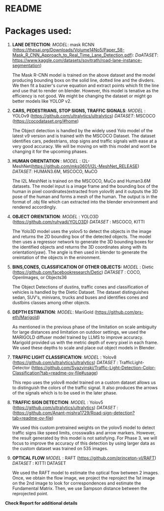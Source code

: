 # README

# Packages used:

1. **LANE DETECTION**: 
		*MODEL*: mask RCNN (https://thesai.org/Downloads/Volume14No5/Paper_58-Mask_R_CNN_Approach_to_Real_Time_Lane_Detection.pdf):
		*DaATASET*: https://www.kaggle.com/datasets/sovitrath/road-lane-instance-segmentation)
	
	The Mask R-CNN model is trained on the above dataset and the model producing bounding boxs on the solid line, dotted line and the divders. We then fit a bazier's curve equation and extract points which fit the line and use that to render on blender. 
	However, this model is tenative as the efficiency is not good. We might be changing the dataset or might go better models like YOLOP v2.
	
2. **CARS, PEDESTRIANS, STOP SIGNS, TRAFFIC SIGNALS**: 
		*MODEL* : YOLOv9 (https://github.com/ultralytics/ultralytics)
		*DATASET*: MSCOCO (https://cocodataset.org/#home)
	
	The Object detection is handled by the widely used Yolo model of the latest v9 version and is trained with the MSCOCO Dataset. The dataset identifies cars, pedestrians, stop signs and traffic signals with ease at a very good accuracy. We will be moving on with this model and wont be changing it for the upcoming phases.
	
	
3. **HUMAN ORIENTATION** :
		*MODEL* : I2L-MeshNet(https://github.com/mks0601/I2L-MeshNet_RELEASE)
		*DATASET*: HUMAN3.6M, MSCOCO, MuCO

	The I2L MeshNet is trained on the MSCOCO, MuCo and Human3.6M datasets. The model input is a image frame and the bounding box of the human in pixel coordinates(extracted from yolov9) and it outputs the 3D pose of the human and forms a mesh of the human. The output is in the format of .obj file which can extracted into the blender environment and rendered accordingly. 
	
4. **OBJECT ORIENTATION**:
		*MODEL* : YOLO3D (https://github.com/ruhyadi/YOLO3D)
		*DATASET* : MSCOCO, KITTI 
		
	The Yolo3D model uses the yolov5 to detect the objects in the image and returns the 2D bounding box of the detected objects. The model then uses a regressor network to generate the 3D bounding boxes for the identified objects and returns the 3D coordinates along with its orientation(yaw). The angle is then used in blender to generate the oreintation of the objects in the enironment.
	
5. **BINS,CONES, CLASSIFICATION OF OTHER OBJECTS:**
		*MODEL* : Dietic (https://github.com/facebookresearch/Detic)
		*DATASET* : COCO, OpenImages, or Objects36
	
	The Object Detections of dustins, traffic cones and classification of vehicles is handled by the Dietic Dataset. The dataset distinguishes sedan, SUV's, minivans, trucks and buses and identifies cones and dustbins classes among other objects.
	
6. **DEPTH ESTIMATION**: 
		*MODEL*: MariGold (https://github.com/prs-eth/Marigold)
	
	As mentioned in the previous phase of the limitation on scale ambiguity for large distances and limitation on outdoor settings, we used the MARIGOLD diffuser model trained by LLMS to improve accuracy. Marigold provided us with the metric depth of every pixel in each frame.
	We used these depths to scale and place out object models in Blender.

7. **TRAFFIC LIGHT CLASSIFICATION**: 
		*MODEL* : Yolov8 (https://github.com/ultralytics/ultralytics)
		*DATASET* : TrafficLight-Detector (https://github.com/Syazvinski/Traffic-Light-Detection-Color-Classification?tab=readme-ov-file#usage)
	
	This repo uses the yolov8 model trained on  a custom dataset allows us to distinguish the colors of the traffic signal. It also produces the arrows of the signals which is to be used in the later phase.
	
8. **TRAFFIC SIGN DETECTION**:
		*MODEL* : Yolov5 (https://github.com/ultralytics/ultralytics)
		*DATASET* : (https://github.com/Anant-mishra1729/Road-sign-detection?tab=readme-ov-file)
	
	We used this custom pretrained weights on the yolov5 model to detect traffic signs like speed limits, crosswalks and arrow markers. However, the result generated by this model is not satisfying. For Phase 3, we will focus to improve the accuracy of this detection by using larger data as the custom dataset was trained on 535 images.

9. **OPTICAL FLOW**
		*MODEL* : RAFT (https://github.com/princeton-vl/RAFT)
		*DATASET* : KITTI DATASET
		
	We used the RAFT model to estimate the optical flow between 2 images. Once, we obtain the flow image, we project the reproject the 1st image on the 2nd image to look for correspondences and estimate the Fundamental Matrix. Then, we use Sampson distance between the reprojected point.

**Check Report for additional details**
	
